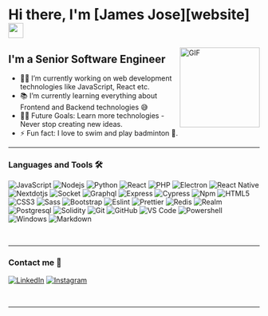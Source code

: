 # Hi there, I'm [James Jose][website] <img width="30px" src="https://media.tenor.com/images/3b388fe03da271d2674faf85eb7c3fcd/tenor.gif" />

<img align="right" alt="GIF" height="160px" src="https://media.giphy.com/media/du3J3cXyzhj75IOgvA/giphy.gif" />

## I'm a Senior Software Engineer 

- 👨‍💻 I’m currently working on web development technologies like JavaScript, React etc.
- 📚 I’m currently learning everything about Frontend and Backend technologies 😅
- 💪🏼 Future Goals: Learn more technologies - Never stop creating new ideas.
- ⚡ Fun fact: I love to swim and play badminton 🎱.

---


### Languages and Tools 🛠 

![JavaScript](https://img.shields.io/badge/-JavaScript-%23F7DF1C?style=flat-square&logo=javascript&logoColor=000000&labelColor=%23F7DF1C&color=%23FFCE5A)
![Nodejs](https://img.shields.io/badge/-Nodejs-339933?style=flat-square&logo=Node.js&logoColor=ffffff)
![Python](http://img.shields.io/badge/-Python-3776AB?style=flat-square&logo=python&logoColor=ffffff)
![React](https://img.shields.io/badge/-React-61DAFB?style=flat-square&logo=react&logoColor=ffffff)
![PHP](https://img.shields.io/badge/PHP-777BB4?style=flat-square&logo=php&logoColor=white)
![Electron](https://img.shields.io/badge/Electron-2B2E3A?style=flat-square&logo=electron&logoColor=9FEAF9)
![React Native](https://img.shields.io/badge/React_Native-20232A?style=flat-square&logo=react&logoColor=61DAFB)
![Nextdotjs](https://img.shields.io/badge/next.js-000000?style=flat-square&logo=nextdotjs&logoColor=white)
![Socket](https://img.shields.io/badge/Socket.io-010101?&style=flat-square&logo=Socket.io&logoColor=white)
![Graphql](https://img.shields.io/badge/GraphQl-E10098?style=flat-square&logo=graphql&logoColor=white)
![Express](https://img.shields.io/badge/Express.js-000000?style=flat-square&logo=express&logoColor=white)
![Cypress](https://img.shields.io/badge/Cypress-17202C?style=flat-square&logo=cypress&logoColor=white)
![Npm](https://img.shields.io/badge/-npm-CB3837?style=flat-square&logo=npm)
![HTML5](https://img.shields.io/badge/-HTML5-%23E44D27?style=flat-square&logo=html5&logoColor=ffffff)
![CSS3](https://img.shields.io/badge/-CSS3-%231572B6?style=flat-square&logo=css3)
![Sass](https://img.shields.io/badge/-Sass-%23CC6699?style=flat-square&logo=sass&logoColor=ffffff)
![Bootstrap](https://img.shields.io/badge/-Bootstrap-563D7C?style=flat-square&logo=Bootstrap)
![Eslint](https://img.shields.io/badge/eslint-3A33D1?style=flat-square&logo=eslint&logoColor=white)
![Prettier](https://img.shields.io/badge/prettier-1A2C34?style=flat-square&logo=prettier&logoColor=F7BA3E)
![Redis](https://img.shields.io/badge/redis-%23DD0031.svg?&style=flat-square&logo=redis&logoColor=white)
![Realm](https://img.shields.io/badge/Realm-39477F?style=flat-square&logo=realm&logoColor=white)
![Postgresql](https://img.shields.io/badge/PostgreSQL-316192?style=flat-square&logo=postgresql&logoColor=white)
![Solidity](https://img.shields.io/badge/Solidity-e6e6e6?style=flat-square&logo=solidity&logoColor=black)
![Git](https://img.shields.io/badge/-Git-%23F05032?style=flat-square&logo=git&logoColor=%23ffffff)
![GitHub](https://img.shields.io/badge/-GitHub-181717?style=flat-square&logo=github)
![VS Code](http://img.shields.io/badge/-VS%20Code-007ACC?style=flat-square&logo=visual-studio-code&logoColor=ffffff)
![Powershell](http://img.shields.io/badge/-Powershell-5391FE?style=flat-square&logo=powershell&logoColor=ffffff)
![Windows](http://img.shields.io/badge/-Windows-0078D6?style=flat-square&logo=windows&logoColor=ffffff)
![Markdown](https://img.shields.io/badge/-Markdown-000000?style=flat-square&logo=markdown)

<br/>

---

### Contact me 📝

<a href="https://www.linkedin.com/in/iamjamesjose/" target="_blank"><img src="https://img.shields.io/badge/LinkedIn-%230077B5.svg?&style=flat-square&logo=linkedin&logoColor=white" alt="LinkedIn"></a>
<a href="https://www.instagram.com/iamjamesjose/" target="_blank"><img src="https://img.shields.io/badge/Instagram-%23E4405F.svg?&style=flat-square&logo=instagram&logoColor=white" alt="Instagram"></a>

<br />

---
